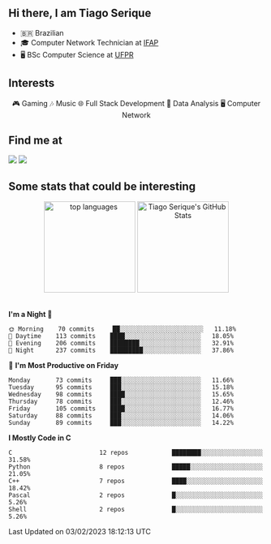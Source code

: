 
<h2> Hi there, I am Tiago Serique</h2>

<div>
	<ul>
		<li>🇧🇷 Brazilian</li>
		<li>🎓 Computer Network Technician at <a href="https://www.ifap.edu.br/">IFAP</a></li>
		<li>🖥️ BSc Computer Science at <a href="https://www.ufpr.br/portalufpr/">UFPR</a></li>
	</ul>
</div>


<h2>Interests</h2>

<div align="center">
	🎮 Gaming 🎶 Music 🌐 Full Stack Development 🎲 Data Analysis 🖥️ Computer Network
</div>

<h2>Find me at</h2>

<div>
	<a href="https://www.linkedin.com/in/tiago-serique"><img src="https://img.shields.io/badge/LinkedIn-0077B5?style=for-the-badge&logo=linkedin&logoColor=white"></a>
	<a href="https://www.instagram.com/tecseit/"><img src="https://img.shields.io/badge/Instagram-E4405F?style=for-the-badge&logo=instagram&logoColor=white"></a>
</div>

<h2>Some stats that could be interesting</h2>

<div align="center">
	<img height="180em" src="https://tiagoserique.vercel.app/api/top-langs/?layout=compact&theme=tokyonight&username=tiagoserique&langs_count=10&hide=makefile&exclude_repo=vim-mods" alt="top languages">
	<img height="180em" src="https://tiagoserique.vercel.app/api?username=tiagoserique&count_private=true&show_icons=true&theme=tokyonight&include_all_commits=true" alt="Tiago Serique's GitHub Stats">
</div> 

<br>

<!--START_SECTION:waka-->
**I'm a Night 🦉** 

```text
🌞 Morning    70 commits     ██░░░░░░░░░░░░░░░░░░░░░░░   11.18% 
🌆 Daytime    113 commits    ████░░░░░░░░░░░░░░░░░░░░░   18.05% 
🌃 Evening    206 commits    ████████░░░░░░░░░░░░░░░░░   32.91% 
🌙 Night      237 commits    █████████░░░░░░░░░░░░░░░░   37.86%

```
📅 **I'm Most Productive on Friday** 

```text
Monday       73 commits     ███░░░░░░░░░░░░░░░░░░░░░░   11.66% 
Tuesday      95 commits     ███░░░░░░░░░░░░░░░░░░░░░░   15.18% 
Wednesday    98 commits     ████░░░░░░░░░░░░░░░░░░░░░   15.65% 
Thursday     78 commits     ███░░░░░░░░░░░░░░░░░░░░░░   12.46% 
Friday       105 commits    ████░░░░░░░░░░░░░░░░░░░░░   16.77% 
Saturday     88 commits     ███░░░░░░░░░░░░░░░░░░░░░░   14.06% 
Sunday       89 commits     ███░░░░░░░░░░░░░░░░░░░░░░   14.22%

```


**I Mostly Code in C** 

```text
C                        12 repos            ████████░░░░░░░░░░░░░░░░░   31.58% 
Python                   8 repos             █████░░░░░░░░░░░░░░░░░░░░   21.05% 
C++                      7 repos             ████░░░░░░░░░░░░░░░░░░░░░   18.42% 
Pascal                   2 repos             █░░░░░░░░░░░░░░░░░░░░░░░░   5.26% 
Shell                    2 repos             █░░░░░░░░░░░░░░░░░░░░░░░░   5.26%

```



 Last Updated on 03/02/2023 18:12:13 UTC
<!--END_SECTION:waka-->
